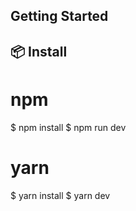 ## Getting Started

## 📦 Install

# npm

$ npm install
$ npm run dev

# yarn

$ yarn install
$ yarn dev
